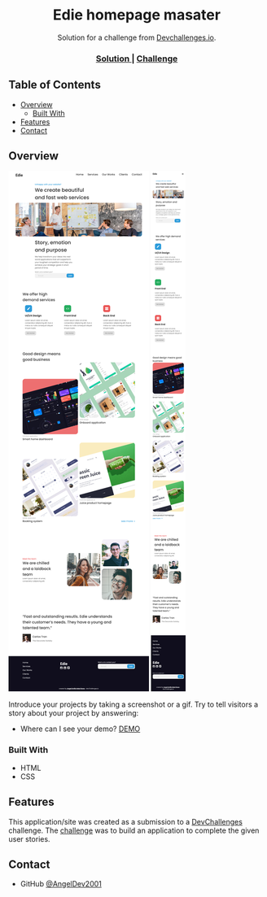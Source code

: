 <h1 align="center">Edie homepage masater</h1>

<div align="center">
   Solution for a challenge from  <a href="http://devchallenges.io" target="_blank">Devchallenges.io</a>.
</div>

<div align="center">
  <h3>
    <a href="https://github.com/AngelDev2001/Edie-homepage-master---AngelDev2001">
      Solution
    </a>
    <span> | </span>
    <a href="https://devchallenges.io/challenges/xobQBuf8zWWmiYMIAZe0">
      Challenge
    </a>
  </h3>
</div>

## Table of Contents

- [Overview](#overview)
  - [Built With](#built-with)
- [Features](#features)
- [Contact](#contact)

## Overview

![screenshot - laptop](./image/Screenshot-laptop.png)
![screenshot - phone](./image/Screenshot-phone.png)

Introduce your projects by taking a screenshot or a gif. Try to tell visitors a story about your project by answering:

- Where can I see your demo?
[DEMO](https://angeldev2001.github.io/Edie-homepage-master---AngelDev2001/)

### Built With

- HTML
- CSS

## Features

This application/site was created as a submission to a [DevChallenges](https://devchallenges.io/challenges) challenge. The [challenge](https://devchallenges.io/challenges/xobQBuf8zWWmiYMIAZe0) was to build an application to complete the given user stories.

## Contact

- GitHub [@AngelDev2001](https://github.com/AngelDev2001)
